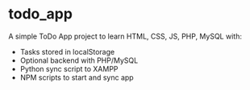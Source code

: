 # todo_app

A simple ToDo App project to learn HTML, CSS, JS, PHP, MySQL with:
- Tasks stored in localStorage
- Optional backend with PHP/MySQL
- Python sync script to XAMPP
- NPM scripts to start and sync app